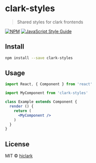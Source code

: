 # clark-styles

> Shared styles for clark frontends

[![NPM](https://img.shields.io/npm/v/clark-styles.svg)](https://www.npmjs.com/package/clark-styles) [![JavaScript Style Guide](https://img.shields.io/badge/code_style-standard-brightgreen.svg)](https://standardjs.com)

## Install

```bash
npm install --save clark-styles
```

## Usage

```jsx
import React, { Component } from 'react'

import MyComponent from 'clark-styles'

class Example extends Component {
  render () {
    return (
      <MyComponent />
    )
  }
}
```

## License

MIT © [hiclark](https://github.com/hiclark)
